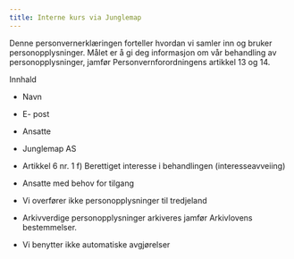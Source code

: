 ```yaml
---
title: Interne kurs via Junglemap
---
```



  

Denne personvernerklæringen forteller hvordan vi samler inn og bruker personopplysninger. Målet er å gi deg informasjon om vår behandling av personopplysninger, jamfør Personvernforordningens artikkel 13 og 14.

  

Innhald

*   Navn  
    
*   E- post  
    
*   Ansatte  
    
*   Junglemap AS  
    
*   Artikkel 6 nr. 1 f) Berettiget interesse i behandlingen (interesseavveiing)  
    
*   Ansatte med behov for tilgang  
    
*   Vi overfører ikke personopplysninger til tredjeland  
    
*   Arkivverdige personopplysninger arkiveres jamfør Arkivlovens bestemmelser.  
    
*   Vi benytter ikke automatiske avgjørelser